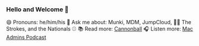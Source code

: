 ### Hello and Welcome 👋

😄 Pronouns: he/him/his
💬 Ask me about: Munki, MDM, JumpCloud, 🎸🎶 The Strokes, and the Nationals ⚾️
📚 Read more: [Cannonball](https://tombridge.com)
🎧 Listen more: [Mac Admins Podcast](https://podcast.macadmins.org)

<!--
**tbridge/tbridge** is a ✨ _special_ ✨ repository b
ecause its `README.md` (this file) appears on your GitHub profile.

Here are some ideas to get you started:

- 🔭 I’m currently working on ...
- 🌱 I’m currently learning ...
- 👯 I’m looking to collaborate on ...
- 🤔 I’m looking for help with ...
- 💬 Ask me about ...
- 📫 How to reach me: ...
- 😄 Pronouns: ...
- ⚡ Fun fact: ...
-->
